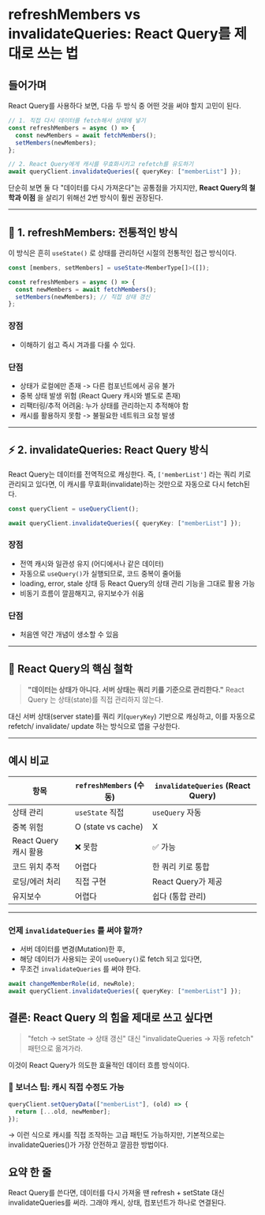 # refreshMembers vs invalidateQueries: React Query를 제대로 쓰는 법

## 들어가며

React Query를 사용하다 보면, 다음 두 방식 중 어떤 것을 써야 할지 고민이 된다.

```ts
// 1. 직접 다시 데이터를 fetch해서 상태에 넣기
const refreshMembers = async () => {
  const newMembers = await fetchMembers();
  setMembers(newMembers);
};

// 2. React Query에게 캐시를 무효화시키고 refetch를 유도하기
await queryClient.invalidateQueries({ queryKey: ["memberList"] });
```

단순히 보면 둘 다 "데이터를 다시 가져온다"는 공통점을 가지지만, **React Query의 철학과 이점** 을 살리기 위해선 2번 방식이 훨씬 권장된다.

---

## 🧩 1. refreshMembers: 전통적인 방식

이 방식은 흔히 `useState()` 로 상태를 관리하던 시절의 전통적인 접근 방식이다.

```ts
const [members, setMembers] = useState<MemberType[]>([]);

const refreshMembers = async () => {
  const newMembers = await fetchMembers();
  setMembers(newMembers); // 직접 상태 갱신
};
```

### 장점

- 이해하기 쉽고 즉시 겨과를 다룰 수 있다.

### 단점

- 상태가 로컬에만 존재 -> 다른 컴포넌트에서 공유 불가
- 중복 상태 발생 위험 (React Query 캐시와 별도로 존재)
- 리팩터링/추적 어려움: 누가 상태를 관리하는지 추적해야 함
- 캐시를 활용하지 못함 -> 불필요한 네트워크 요청 발생

---

## ⚡ 2. invalidateQueries: React Query 방식

React Query는 데이터를 전역적으로 캐싱한다.
즉, `['memberList']` 라는 쿼리 키로 관리되고 있다면, 이 캐시를 무효화(invalidate)하는 것만으로 자동으로 다시 fetch된다.

```ts
const queryClient = useQueryClient();

await queryClient.invalidateQueries({ queryKey: ["memberList"] });
```

### 장점

- 전역 캐시와 일관성 유지 (어디에서나 같은 데이터)
- 자동으로 `useQuery()`가 실행되므로, 코드 중복이 줄어듦
- loading, error, stale 상태 등 React Query의 상태 관리 기능을 그대로 활용 가능
- 비동기 흐름이 깔끔해지고, 유지보수가 쉬움

### 단점

- 처음엔 약간 개념이 생소할 수 있음

---

## 🎯 React Query의 핵심 철학

> **"데이터는 상태가 아니다. 서버 상태는 쿼리 키를 기준으로 관리한다."**
> React Query 는 상태(state)를 직접 관리하지 않는다.

대신 서버 상태(server state)를 쿼리 키(`queryKey`) 기반으로 캐싱하고, 이를 자동으로 refetch/ invalidate/ update 하는 방식으로 앱을 구상한다.

---

## 예시 비교

| 항목                  | `refreshMembers` (수동) | `invalidateQueries` (React Query) |
| --------------------- | ----------------------- | --------------------------------- |
| 상태 관리             | `useState` 직접         | `useQuery` 자동                   |
| 중복 위험             | O (state vs cache)      | X                                 |
| React Query 캐시 활용 | ❌ 못함                 | ✅ 가능                           |
| 코드 위치 추적        | 어렵다                  | 한 쿼리 키로 통합                 |
| 로딩/에러 처리        | 직접 구현               | React Query가 제공                |
| 유지보수              | 어렵다                  | 쉽다 (통합 관리)                  |

---

### 언제 `invalidateQueries` 를 써야 할까?

- 서버 데이터를 변경(Mutation)한 후,
- 해당 데이터가 사용되는 곳이 `useQuery()`로 fetch 되고 있다면,
- 무조건 `invalidateQueries` 를 써야 한다.

```ts
await changeMemberRole(id, newRole);
await queryClient.invalidateQueries({ queryKey: ["memberList"] });
```

## 결론: React Query 의 힘을 제대로 쓰고 싶다면

> "fetch → setState → 상태 갱신" 대신
> "invalidateQueries → 자동 refetch" 패턴으로 옮겨가라.

이것이 React Query가 의도한 효율적인 데이터 흐름 방식이다.

### 📌 보너스 팁: 캐시 직접 수정도 가능

```ts
queryClient.setQueryData(["memberList"], (old) => {
  return [...old, newMember];
});
```

→ 이런 식으로 캐시를 직접 조작하는 고급 패턴도 가능하지만,
기본적으로는 invalidateQueries()가 가장 안전하고 깔끔한 방법이다.

## 요약 한 줄

React Query를 쓴다면, 데이터를 다시 가져올 땐 refresh + setState 대신 invalidateQueries를 써라.
그래야 캐시, 상태, 컴포넌트가 하나로 연결된다.
